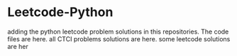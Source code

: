 # Leetcode-Python
adding the python leetcode problem solutions in this repositories. 
The code files are here.
all CTCI problems solutions are here.
some leetcode solutions are her

































































































































































































































































































































































































































































































































































































































































